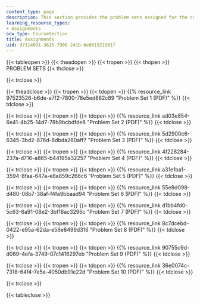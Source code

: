 ```yaml
---
content_type: page
description: This section provides the problem sets assigned for the course.
learning_resource_types:
- Assignments
ocw_type: CourseSection
title: Assignments
uid: d7114091-3615-7908-241b-6e081921581f
---
```


{{< tableopen >}}
{{< theadopen >}}
{{< tropen >}}
{{< thopen >}}
PROBLEM SETS
{{< thclose >}}

{{< trclose >}}

{{< theadclose >}}
{{< tropen >}}
{{< tdopen >}}
{{% resource_link 97523526-b6de-a7f2-7800-78e5ed882c89 "Problem Set 1 (PDF)" %}}
{{< tdclose >}}

{{< trclose >}}
{{< tropen >}}
{{< tdopen >}}
{{% resource_link ad03e854-6e41-4b25-14d7-78b9bcbdfde8 "Problem Set 2 (PDF)" %}}
{{< tdclose >}}

{{< trclose >}}
{{< tropen >}}
{{< tdopen >}}
{{% resource_link 5d2900c6-6345-3bd2-876d-8dbda260aff7 "Problem Set 3 (PDF)" %}}
{{< tdclose >}}

{{< trclose >}}
{{< tropen >}}
{{< tdopen >}}
{{% resource_link 4f228284-237a-d716-a865-b44195a32257 "Problem Set 4 (PDF)" %}}
{{< tdclose >}}

{{< trclose >}}
{{< tropen >}}
{{< tdopen >}}
{{% resource_link a31e1ba1-3594-8faa-647a-e8a859c266c6 "Problem Set 5 (PDF)" %}}
{{< tdclose >}}

{{< trclose >}}
{{< tropen >}}
{{< tdopen >}}
{{% resource_link 55e8d098-d480-08b7-38af-f4fa9bbaad94 "Problem Set 6 (PDF)" %}}
{{< tdclose >}}

{{< trclose >}}
{{< tropen >}}
{{< tdopen >}}
{{% resource_link d1bb4fd0-5c63-6a91-08e2-3bf18ac3296c "Problem Set 7 (PDF)" %}}
{{< tdclose >}}

{{< trclose >}}
{{< tropen >}}
{{< tdopen >}}
{{% resource_link 8c7dcebd-0422-e95a-62da-e56e8499d316 "Problem Set 8 (PDF)" %}}
{{< tdclose >}}

{{< trclose >}}
{{< tropen >}}
{{< tdopen >}}
{{% resource_link 90755c9d-d069-4efa-3749-07c1416297eb "Problem Set 9 (PDF)" %}}
{{< tdclose >}}

{{< trclose >}}
{{< tropen >}}
{{< tdopen >}}
{{% resource_link 36e0074c-7318-64f4-7e5a-4050db91e22d "Problem Set 10 (PDF)" %}}
{{< tdclose >}}

{{< trclose >}}

{{< tableclose >}}